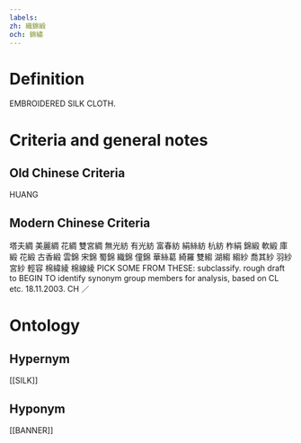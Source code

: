 ```yaml
---
labels: 
zh: 織錦緞
och: 錦繡
---
```


# Definition
EMBROIDERED SILK CLOTH.
# Criteria and general notes
## Old Chinese Criteria
HUANG
## Modern Chinese Criteria
塔夫綢
美麗綢
花綢
雙宮綢
無光紡
有光紡
富春紡
絹絲紡
杭紡
柞絹
錦緞
軟緞
庫緞
花緞
古香緞
雲錦
宋錦
蜀錦
織錦
僮錦
華絲葛
綺羅
雙縐
湖縐
縐紗
喬其紗
羽紗
宮紗
輕容
棉緯綾
棉線綾
PICK SOME FROM THESE: subclassify.
rough draft to BEGIN TO identify synonym group members for analysis, based on CL etc. 18.11.2003. CH ／
# Ontology

## Hypernym
[[SILK]]
## Hyponym
[[BANNER]]